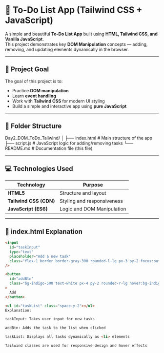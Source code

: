 # 🧾 To-Do List App (Tailwind CSS + JavaScript)

A simple and beautiful **To-Do List App** built using **HTML, Tailwind CSS, and Vanilla JavaScript**.  
This project demonstrates key **DOM Manipulation** concepts — adding, removing, and updating elements dynamically in the browser.

---

## 🎯 Project Goal

The goal of this project is to:
- Practice **DOM manipulation**
- Learn **event handling**
- Work with **Tailwind CSS** for modern UI styling
- Build a simple and interactive app using **pure JavaScript**

---

## 🧩 Folder Structure

Day2_DOM_ToDo_Tailwind/
│
├── index.html # Main structure of the app
├── script.js # JavaScript logic for adding/removing tasks
└── README.md # Documentation file (this file)


---

## 💻 Technologies Used

| Technology | Purpose |
|-------------|----------|
| **HTML5** | Structure and layout |
| **Tailwind CSS (CDN)** | Styling and responsiveness |
| **JavaScript (ES6)** | Logic and DOM Manipulation |

---

## 🧱 index.html Explanation

```html
<input 
  id="taskInput" 
  type="text" 
  placeholder="Add a new task"
  class="flex-1 border border-gray-300 rounded-l-lg px-3 py-2 focus:outline-none focus:ring-2 focus:ring-indigo-400"
/>

<button 
  id="addBtn"
  class="bg-indigo-500 text-white px-4 py-2 rounded-r-lg hover:bg-indigo-600 transition"
>
  Add
</button>

<ul id="taskList" class="space-y-2"></ul>
Explanation:

taskInput: Takes user input for new tasks

addBtn: Adds the task to the list when clicked

taskList: Displays all tasks dynamically as <li> elements

Tailwind classes are used for responsive design and hover effects